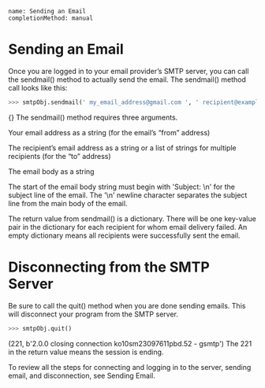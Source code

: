 ```ngMeta
name: Sending an Email
completionMethod: manual
```
# Sending an Email
Once you are logged in to your email provider’s SMTP server, you can call the sendmail() method to actually send the email. The sendmail() method call looks like this:

```python
>>> smtpObj.sendmail(' my_email_address@gmail.com ', ' recipient@example.com ','Subject: So long.\nDear Alice,so long and thanks for all the fish. Sincerely,Bob')
```
{}
The sendmail() method requires three arguments.

Your email address as a string (for the email’s “from” address)

The recipient’s email address as a string or a list of strings for multiple recipients (for the “to” address)

The email body as a string

The start of the email body string must begin with 'Subject: \n' for the subject line of the email. The '\n' newline character separates the subject line from the main body of the email.

The return value from sendmail() is a dictionary. There will be one key-value pair in the dictionary for each recipient for whom email delivery failed. An empty dictionary means all recipients were successfully sent the email.
# Disconnecting from the SMTP Server
Be sure to call the quit() method when you are done sending emails. This will disconnect your program from the SMTP server.

```python
>>> smtpObj.quit()
```
(221, b'2.0.0 closing connection ko10sm23097611pbd.52 - gsmtp')
The 221 in the return value means the session is ending.

To review all the steps for connecting and logging in to the server, sending email, and disconnection, see Sending Email.